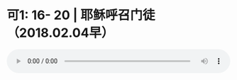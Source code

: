 # 可1: 16- 20 | 耶稣呼召门徒（2018.02.04早）

<audio style="width: 100%;" preload="false" controls controlslist="nodownload"><source src="//cdn.wechat.edu.pl/audio/mp3/old/21335.mp3" type="audio/mpeg">Your browser does not support the audio element.</audio>


